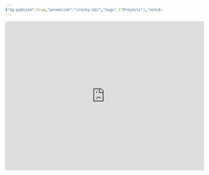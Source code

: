 ```yaml
---
{"dg-publish":true,"permalink":"/rocky-3d/","tags":["Projects"],"noteIcon":"","created":"2025-01-01 10:04:21 am","updated":"2025-01-01 10:04:58 am"}
---
```


<iframe src="https://duck1556.autodesk360.com/shares/public/SH30dd5QT870c25f12fcdb2936e90934d327?mode=embed" width="640" height="480" allowfullscreen="true" webkitallowfullscreen="true" mozallowfullscreen="true"  frameborder="0"></iframe>

